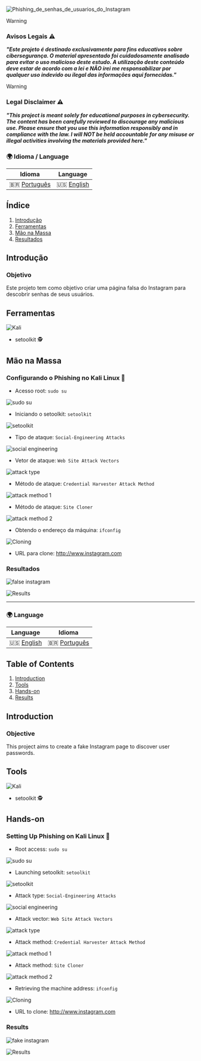 ![Phishing_de_senhas_de_usuarios_do_Instagram](https://github.com/user-attachments/assets/b092815b-5709-4eb9-b2c4-cb2629b1566f)

> [!WARNING]
> ### Avisos Legais ⚠️
> ***"Este projeto é destinado exclusivamente para fins educativos sobre cibersegurança. O material apresentado foi cuidadosamente analisado para evitar o uso malicioso deste estudo. A utilização deste conteúdo deve estar de acordo com a lei e NÃO irei me responsabilizar por qualquer uso indevido ou ilegal das informações aqui fornecidas."***

> [!WARNING]
> ### Legal Disclaimer ⚠️
> ***"This project is meant solely for educational purposes in cybersecurity. The content has been carefully reviewed to discourage any malicious use. Please ensure that you use this information responsibly and in compliance with the law. I will NOT be held accountable for any misuse or illegal activities involving the materials provided here."***

### 🌍 Idioma / Language

| Idioma      | Language  |
|-------------|-----------|
| 🇧🇷 [Português](#introdução) | 🇺🇸 [English](#introduction) |

## Índice
1. [Introdução](#introdução)
2. [Ferramentas](#ferramentas)
3. [Mão na Massa](#mão-na-massa)
4. [Resultados](#resultados)

## Introdução
### Objetivo
Este projeto tem como objetivo criar uma página falsa do Instagram para descobrir senhas de seus usuários.

## Ferramentas

![Kali](https://img.shields.io/badge/Kali-268BEE?style=for-the-badge&logo=kalilinux&logoColor=white)
- setoolkit 🕵️

## Mão na Massa
### Configurando o Phishing no Kali Linux 👾

- Acesso root: ``` sudo su ```

![sudo su](https://github.com/user-attachments/assets/e345f0d0-26f9-45a0-8def-e5513f39bb34)

- Iniciando o setoolkit: ``` setoolkit ```

![setoolkit](https://github.com/user-attachments/assets/b93d9443-de34-497d-b930-82ec4ad69a8e)

- Tipo de ataque: ``` Social-Engineering Attacks ```

![social engineering](https://github.com/user-attachments/assets/ec748241-6b38-44ab-9c56-942fe29c5bdc)

- Vetor de ataque: ``` Web Site Attack Vectors ```

![attack type](https://github.com/user-attachments/assets/e15fa4de-a1b7-4e34-b6f2-0cc6c499332f)

- Método de ataque: ```Credential Harvester Attack Method ```

![attack method 1](https://github.com/user-attachments/assets/5516764b-1e5c-4508-8891-c1f2bc02b7dd)

- Método de ataque: ``` Site Cloner ```

![attack method 2](https://github.com/user-attachments/assets/c7c64db4-fb29-4137-9902-0b605628d47f)

- Obtendo o endereço da máquina: ``` ifconfig ```

![Cloning](https://github.com/user-attachments/assets/6f01f829-5fcd-4d03-9078-6067aeaa5c0f)

- URL para clone: http://www.instagram.com

### Resultados
![false instagram](https://github.com/user-attachments/assets/cb03986a-a48b-4016-b57c-5a3169b14805)

![Results](https://github.com/user-attachments/assets/9f13fd20-598e-44b8-b0b0-b44ee06904fc)

---

### 🌍 Language

| Language  | Idioma      |
|-----------|-------------|
| 🇺🇸 [English](#introduction) | 🇧🇷 [Português](#introdução) |

## Table of Contents
1. [Introduction](#introduction)
2. [Tools](#tools)
3. [Hands-on](#hands-on)
4. [Results](#results)

## Introduction
### Objective
This project aims to create a fake Instagram page to discover user passwords.

## Tools

![Kali](https://img.shields.io/badge/Kali-268BEE?style=for-the-badge&logo=kalilinux&logoColor=white)
- setoolkit 🕵️

## Hands-on
### Setting Up Phishing on Kali Linux 👾

- Root access: ``` sudo su ```

![sudo su](https://github.com/user-attachments/assets/e345f0d0-26f9-45a0-8def-e5513f39bb34)

- Launching setoolkit: ``` setoolkit ```

![setoolkit](https://github.com/user-attachments/assets/b93d9443-de34-497d-b930-82ec4ad69a8e)

- Attack type: ``` Social-Engineering Attacks ```

![social engineering](https://github.com/user-attachments/assets/ec748241-6b38-44ab-9c56-942fe29c5bdc)

- Attack vector: ``` Web Site Attack Vectors ```

![attack type](https://github.com/user-attachments/assets/e15fa4de-a1b7-4e34-b6f2-0cc6c499332f)

- Attack method: ``` Credential Harvester Attack Method ```

![attack method 1](https://github.com/user-attachments/assets/5516764b-1e5c-4508-8891-c1f2bc02b7dd)

- Attack method: ``` Site Cloner ```

![attack method 2](https://github.com/user-attachments/assets/c7c64db4-fb29-4137-9902-0b605628d47f)

- Retrieving the machine address: ``` ifconfig ```

![Cloning](https://github.com/user-attachments/assets/6f01f829-5fcd-4d03-9078-6067aeaa5c0f)

- URL to clone: http://www.instagram.com

### Results
![fake instagram](https://github.com/user-attachments/assets/cb03986a-a48b-4016-b57c-5a3169b14805)

![Results](https://github.com/user-attachments/assets/9f13fd20-598e-44b8-b0b0-b44ee06904fc)

